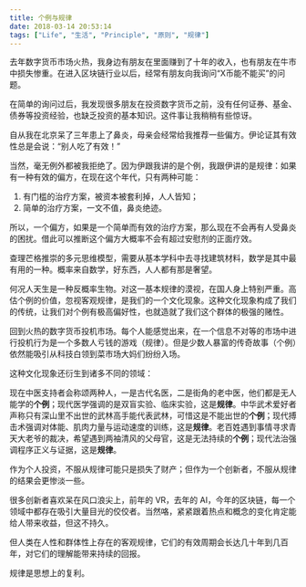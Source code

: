 ```yaml
---
title: 个例与规律
date: 2018-03-14 20:53:14
tags: ["Life", "生活", "Principle", "原则", "规律"]
---
```



去年数字货币市场火热，我身边有朋友在里面赚到了十年的收入，也有朋友在牛市中损失惨重。在进入区块链行业以后，经常有朋友向我询问“X币能不能买”的问题。

在简单的询问过后，我发现很多朋友在投资数字货币之前，没有任何证券、基金、债券等投资经验，也缺乏投资的基本知识。这件事让我稍稍有些惊讶。

自从我在北京呆了三年患上了鼻炎，母亲会经常给我推荐一些偏方。伊论证其有效性总是会说：“别人吃了有效！”

当然，毫无例外都被我拒绝了。因为伊跟我讲的是个例，我跟伊讲的是规律：如果有一种有效的偏方，在现在这个年代，只有两种可能：

1. 有门槛的治疗方案，被资本被套利掉，人人皆知；
2. 简单的治疗方案，一文不值，鼻炎绝迹。

所以，一个偏方，如果是一个简单而有效的治疗方案，那么现在不会再有人受鼻炎的困扰。借此可以推断这个偏方大概率不会有超过安慰剂的正面疗效。

查理芒格推崇的多元思维模型，需要从基本学科中去寻找建筑材料，数学是其中最有用的一种。概率来自数学，好东西，人人都有那是奢望。

何况人天生是一种反概率生物。对这一基本规律的漠视，在国人身上特别严重。高估个例的价值，忽视客观规律，是我们的一个文化现象。这种文化现象构成了我们的传统，让我们对个例有极高偏好性，也就造就了我们这个群体的极强的赌性。

回到火热的数字货币投机市场。每个人能感觉出来，在一个信息不对等的市场中进行投机行为是一个多数人亏钱的游戏（规律）。但是少数人暴富的传奇故事（个例）依然能吸引从科技白领到菜市场大妈们纷纷入场。

这种文化现象还衍生到诸多不同的领域：

现在中医支持者会称颂两种人，一是古代名医，二是街角的老中医，他们都是无人能学的**个例**；现代医学强调的是双盲实验、临床实验，这是**规律**。中华武术爱好者声称只有深山里不出世的武林高手能代表武林，可惜这是不能出世的**个例**；现代搏击术强调对体能、肌肉力量与运动速度的训练，这是**规律**。老百姓遇到事情寻求青天大老爷的裁决，希望遇到两袖清风的父母官，这是无法持续的**个例**；现代法治强调程序正义与证据，这是**规律**。

作为个人投资，不服从规律可能只是损失了财产；但作为一个创新者，不服从规律的结果会更惨淡一些。

很多创新者喜欢呆在风口浪尖上，前年的 VR，去年的 AI，今年的区块链，每一个领域中都存在吸引大量目光的佼佼者。当然咯，紧紧跟着热点和概念的变化肯定能给人带来收益，但这不持久。

但人类在人性和群体性上存在的客观规律，它们的有效周期会长达几十年到几百年，对它们的理解能带来持续的回报。

规律是思想上的复利。




